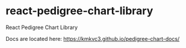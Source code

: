 # react-pedigree-chart-library
React Pedigree Chart Library

Docs are located here: https://kmkvc3.github.io/pedigree-chart-docs/